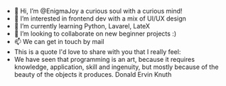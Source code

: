 - 👋 Hi, I’m @EnigmaJoy a curious soul with a curious mind!
- 👀 I’m interested in frontend dev with a mix of UI/UX design 
- 🌱 I’m currently learning Python, Lavarel, LateX
- 💞️ I’m looking to collaborate on new beginner projects :)
- 📫 We can get in touch by mail
- This is a quote I'd love to share with you that I really feel:
- We have seen that programming is an art,
because it requires knowledge, application, skill and ingenuity,
but mostly because of the beauty of the objects it produces.
Donald Ervin Knuth
<!---
EnigmaJoy/EnigmaJoy is a ✨ special ✨ repository because its `README.md` (this file) appears on your GitHub profile.
You can click the Preview link to take a look at your changes.
--->

